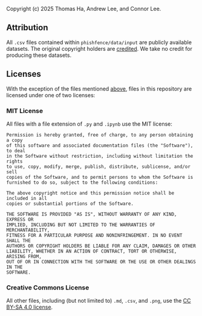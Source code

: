 Copyright (c) 2025 Thomas Ha, Andrew Lee, and Connor Lee.

## Attribution

All `.csv` files contained within `phishfence/data/input` are publicly available datasets. The original copyright holders are [credited](https://github.com/thomasha1310/phishfence/blob/main/data/input/metadata/SOURCES.md). We take no credit for producing these datasets.

## Licenses

With the exception of the files mentioned [above](#attribution), files in this repository are licensed under one of two licenses:

### MIT License

All files with a file extension of `.py` and `.ipynb` use the MIT license:

```
Permission is hereby granted, free of charge, to any person obtaining a copy
of this software and associated documentation files (the "Software"), to deal
in the Software without restriction, including without limitation the rights
to use, copy, modify, merge, publish, distribute, sublicense, and/or sell
copies of the Software, and to permit persons to whom the Software is
furnished to do so, subject to the following conditions:

The above copyright notice and this permission notice shall be included in all
copies or substantial portions of the Software.

THE SOFTWARE IS PROVIDED "AS IS", WITHOUT WARRANTY OF ANY KIND, EXPRESS OR
IMPLIED, INCLUDING BUT NOT LIMITED TO THE WARRANTIES OF MERCHANTABILITY,
FITNESS FOR A PARTICULAR PURPOSE AND NONINFRINGEMENT. IN NO EVENT SHALL THE
AUTHORS OR COPYRIGHT HOLDERS BE LIABLE FOR ANY CLAIM, DAMAGES OR OTHER
LIABILITY, WHETHER IN AN ACTION OF CONTRACT, TORT OR OTHERWISE, ARISING FROM,
OUT OF OR IN CONNECTION WITH THE SOFTWARE OR THE USE OR OTHER DEALINGS IN THE
SOFTWARE.
```

### Creative Commons License

All other files, including (but not limited to) `.md`, `.csv`, and `.png`, use the [CC BY-SA 4.0 license](https://creativecommons.org/licenses/by-sa/4.0/).
